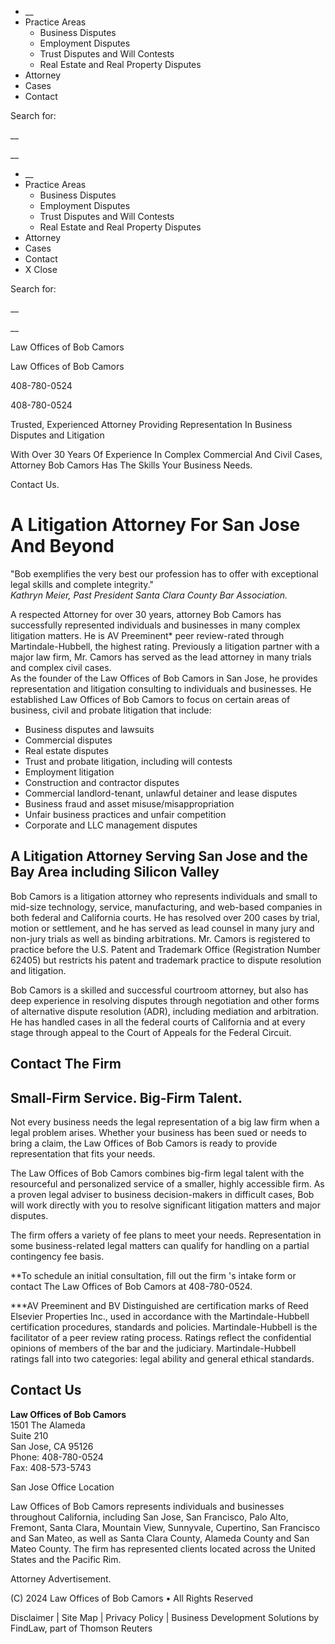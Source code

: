   * __
  * Practice Areas
    * Business Disputes
    * Employment Disputes
    * Trust Disputes and Will Contests
    * Real Estate and Real Property Disputes
  * Attorney
  * Cases
  * Contact



Search for:

__

__

  * __
  * Practice Areas
    * Business Disputes
    * Employment Disputes
    * Trust Disputes and Will Contests
    * Real Estate and Real Property Disputes
  * Attorney
  * Cases
  * Contact
  * X Close



Search for:

__

__

Law Offices of Bob Camors

Law Offices of Bob Camors

408-780-0524

408-780-0524

Trusted, Experienced Attorney Providing Representation In Business Disputes and Litigation

With Over 30 Years Of Experience In Complex Commercial And Civil Cases, Attorney Bob Camors Has The Skills Your Business Needs.

Contact Us.

# A Litigation Attorney For San Jose And Beyond

"Bob exemplifies the very best our profession has to offer with exceptional legal skills and complete integrity."  
_Kathryn Meier, Past President Santa Clara County Bar Association._  


A respected Attorney for over 30 years, attorney Bob Camors has successfully represented individuals and businesses in many complex litigation matters. He is AV Preeminent* peer review-rated through Martindale-Hubbell, the highest rating. Previously a litigation partner with a major law firm, Mr. Camors has served as the lead attorney in many trials and complex civil cases.  
As the founder of the Law Offices of Bob Camors in San Jose, he provides representation and litigation consulting to individuals and businesses. He established Law Offices of Bob Camors to focus on certain areas of business, civil and probate litigation that include: 

  * Business disputes and lawsuits
  * Commercial disputes
  * Real estate disputes
  * Trust and probate litigation, including will contests
  * Employment litigation
  * Construction and contractor disputes
  * Commercial landlord-tenant, unlawful detainer and lease disputes
  * Business fraud and asset misuse/misappropriation
  * Unfair business practices and unfair competition
  * Corporate and LLC management disputes



## A Litigation Attorney Serving San Jose and the Bay Area including Silicon Valley

Bob Camors is a litigation attorney who represents individuals and small to mid-size technology, service, manufacturing, and web-based companies in both federal and California courts. He has resolved over 200 cases by trial, motion or settlement, and he has served as lead counsel in many jury and non-jury trials as well as binding arbitrations. Mr. Camors is registered to practice before the U.S. Patent and Trademark Office (Registration Number 62405) but restricts his patent and trademark practice to dispute resolution and litigation.

Bob Camors is a skilled and successful courtroom attorney, but also has deep experience in resolving disputes through negotiation and other forms of alternative dispute resolution (ADR), including mediation and arbitration. He has handled cases in all the federal courts of California and at every stage through appeal to the Court of Appeals for the Federal Circuit.

## Contact The Firm

## Small-Firm Service. Big-Firm Talent.

Not every business needs the legal representation of a big law firm when a legal problem arises. Whether your business has been sued or needs to bring a claim, the Law Offices of Bob Camors is ready to provide representation that fits your needs.  
   
The Law Offices of Bob Camors combines big-firm legal talent with the resourceful and personalized service of a smaller, highly accessible firm. As a proven legal adviser to business decision-makers in difficult cases, Bob will work directly with you to resolve significant litigation matters and major disputes.  
   
The firm offers a variety of fee plans to meet your needs. Representation in some business-related legal matters can qualify for handling on a partial contingency fee basis.  
   
**To schedule an initial consultation, fill out the firm 's intake form or contact The Law Offices of Bob Camors at 408-780-0524.  
   
***AV Preeminent and BV Distinguished are certification marks of Reed Elsevier Properties Inc., used in accordance with the Martindale-Hubbell certification procedures, standards and policies. Martindale-Hubbell is the facilitator of a peer review rating process. Ratings reflect the confidential opinions of members of the bar and the judiciary. Martindale-Hubbell ratings fall into two categories: legal ability and general ethical standards.

## Contact Us

**Law Offices of Bob Camors**  
1501 The Alameda  
Suite 210  
San Jose, CA 95126  
Phone: 408-780-0524  
Fax: 408-573-5743

San Jose Office Location

Law Offices of Bob Camors represents individuals and businesses throughout California, including San Jose, San Francisco, Palo Alto, Fremont, Santa Clara, Mountain View, Sunnyvale, Cupertino, San Francisco and San Mateo, as well as Santa Clara County, Alameda County and San Mateo County. The firm has represented clients located across the United States and the Pacific Rim.

Attorney Advertisement.

(C) 2024 Law Offices of Bob Camors • All Rights Reserved

Disclaimer | Site Map | Privacy Policy | Business Development Solutions by FindLaw, part of Thomson Reuters
